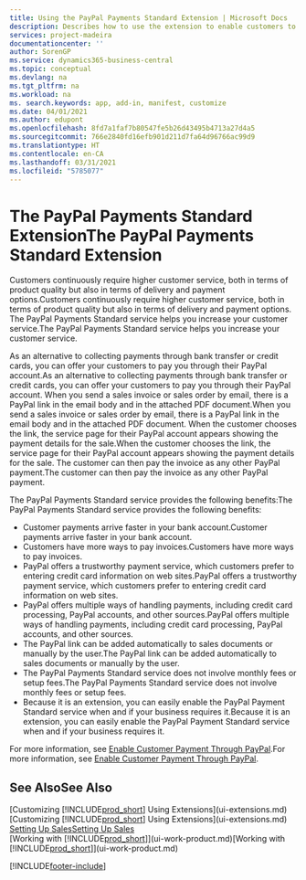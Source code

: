 ```yaml
---
title: Using the PayPal Payments Standard Extension | Microsoft Docs
description: Describes how to use the extension to enable customers to make payments with PayPal.
services: project-madeira
documentationcenter: ''
author: SorenGP
ms.service: dynamics365-business-central
ms.topic: conceptual
ms.devlang: na
ms.tgt_pltfrm: na
ms.workload: na
ms. search.keywords: app, add-in, manifest, customize
ms.date: 04/01/2021
ms.author: edupont
ms.openlocfilehash: 8fd7a1faf7b80547fe5b26d43495b4713a27d4a5
ms.sourcegitcommit: 766e2840fd16efb901d211d7fa64d96766ac99d9
ms.translationtype: HT
ms.contentlocale: en-CA
ms.lasthandoff: 03/31/2021
ms.locfileid: "5785077"
---
```

# <a name="the-paypal-payments-standard-extension"></a><span data-ttu-id="91d25-103">The PayPal Payments Standard Extension</span><span class="sxs-lookup"><span data-stu-id="91d25-103">The PayPal Payments Standard Extension</span></span>
<span data-ttu-id="91d25-104">Customers continuously require higher customer service, both in terms of product quality but also in terms of delivery and payment options.</span><span class="sxs-lookup"><span data-stu-id="91d25-104">Customers continuously require higher customer service, both in terms of product quality but also in terms of delivery and payment options.</span></span> <span data-ttu-id="91d25-105">The PayPal Payments Standard service helps you increase your customer service.</span><span class="sxs-lookup"><span data-stu-id="91d25-105">The PayPal Payments Standard service helps you increase your customer service.</span></span>

<span data-ttu-id="91d25-106">As an alternative to collecting payments through bank transfer or credit cards, you can offer your customers to pay you through their PayPal account.</span><span class="sxs-lookup"><span data-stu-id="91d25-106">As an alternative to collecting payments through bank transfer or credit cards, you can offer your customers to pay you through their PayPal account.</span></span> <span data-ttu-id="91d25-107">When you send a sales invoice or sales order by email, there is a PayPal link in the email body and in the attached PDF document.</span><span class="sxs-lookup"><span data-stu-id="91d25-107">When you send a sales invoice or sales order by email, there is a PayPal link in the email body and in the attached PDF document.</span></span> <span data-ttu-id="91d25-108">When the customer chooses the link, the service page for their PayPal account appears showing the payment details for the sale.</span><span class="sxs-lookup"><span data-stu-id="91d25-108">When the customer chooses the link, the service page for their PayPal account appears showing the payment details for the sale.</span></span> <span data-ttu-id="91d25-109">The customer can then pay the invoice as any other PayPal payment.</span><span class="sxs-lookup"><span data-stu-id="91d25-109">The customer can then pay the invoice as any other PayPal payment.</span></span>

<span data-ttu-id="91d25-110">The PayPal Payments Standard service provides the following benefits:</span><span class="sxs-lookup"><span data-stu-id="91d25-110">The PayPal Payments Standard service provides the following benefits:</span></span>

* <span data-ttu-id="91d25-111">Customer payments arrive faster in your bank account.</span><span class="sxs-lookup"><span data-stu-id="91d25-111">Customer payments arrive faster in your bank account.</span></span>
* <span data-ttu-id="91d25-112">Customers have more ways to pay invoices.</span><span class="sxs-lookup"><span data-stu-id="91d25-112">Customers have more ways to pay invoices.</span></span>
* <span data-ttu-id="91d25-113">PayPal offers a trustworthy payment service, which customers prefer to entering credit card information on web sites.</span><span class="sxs-lookup"><span data-stu-id="91d25-113">PayPal offers a trustworthy payment service, which customers prefer to entering credit card information on web sites.</span></span>
* <span data-ttu-id="91d25-114">PayPal offers multiple ways of handling payments, including credit card processing, PayPal accounts, and other sources.</span><span class="sxs-lookup"><span data-stu-id="91d25-114">PayPal offers multiple ways of handling payments, including credit card processing, PayPal accounts, and other sources.</span></span>
* <span data-ttu-id="91d25-115">The PayPal link can be added automatically to sales documents or manually by the user.</span><span class="sxs-lookup"><span data-stu-id="91d25-115">The PayPal link can be added automatically to sales documents or manually by the user.</span></span>
* <span data-ttu-id="91d25-116">The PayPal Payments Standard service does not involve monthly fees or setup fees.</span><span class="sxs-lookup"><span data-stu-id="91d25-116">The PayPal Payments Standard service does not involve monthly fees or setup fees.</span></span>
* <span data-ttu-id="91d25-117">Because it is an extension, you can easily enable the PayPal Payment Standard service when and if your business requires it.</span><span class="sxs-lookup"><span data-stu-id="91d25-117">Because it is an extension, you can easily enable the PayPal Payment Standard service when and if your business requires it.</span></span>  

<span data-ttu-id="91d25-118">For more information, see [Enable Customer Payment Through PayPal](sales-how-enable-payment-service-extensions.md).</span><span class="sxs-lookup"><span data-stu-id="91d25-118">For more information, see [Enable Customer Payment Through PayPal](sales-how-enable-payment-service-extensions.md).</span></span>

## <a name="see-also"></a><span data-ttu-id="91d25-119">See Also</span><span class="sxs-lookup"><span data-stu-id="91d25-119">See Also</span></span>
<span data-ttu-id="91d25-120">[Customizing [!INCLUDE[prod_short](includes/prod_short.md)] Using Extensions](ui-extensions.md)</span><span class="sxs-lookup"><span data-stu-id="91d25-120">[Customizing [!INCLUDE[prod_short](includes/prod_short.md)] Using Extensions](ui-extensions.md)</span></span>  
[<span data-ttu-id="91d25-121">Setting Up Sales</span><span class="sxs-lookup"><span data-stu-id="91d25-121">Setting Up Sales</span></span>](sales-setup-sales.md)  
<span data-ttu-id="91d25-122">[Working with [!INCLUDE[prod_short](includes/prod_short.md)]](ui-work-product.md)</span><span class="sxs-lookup"><span data-stu-id="91d25-122">[Working with [!INCLUDE[prod_short](includes/prod_short.md)]](ui-work-product.md)</span></span>


[!INCLUDE[footer-include](includes/footer-banner.md)]